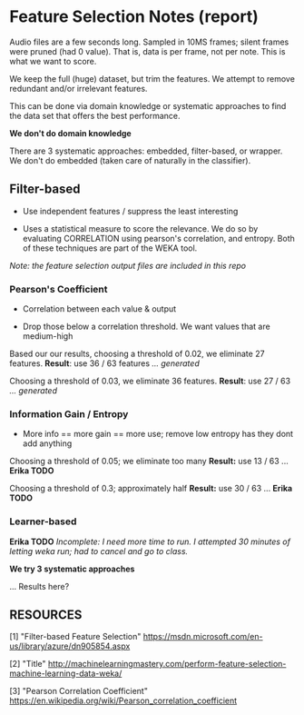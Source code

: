 
# Feature Selection Notes (report)

Audio files are a few seconds long. Sampled in 10MS frames; silent frames were pruned (had 0 value). That is, data is per frame, not per note. This is what we want to score.

We keep the full (huge) dataset, but trim the features. We attempt to remove redundant and/or irrelevant features.

This can be done via domain knowledge or systematic approaches to find the data set that offers the best performance.

**We don't do domain knowledge**

There are 3 systematic approaches: embedded, filter-based, or wrapper. We don't do embedded (taken care of naturally in the classifier).

## Filter-based

* Use independent features / suppress the least interesting

* Uses a statistical measure to score the relevance. We do so by evaluating CORRELATION using pearson's correlation, and entropy. Both of these techniques are part of the WEKA tool.

*Note: the feature selection output files are included in this repo*

### Pearson's Coefficient

* Correlation between each value & output

* Drop those below a correlation threshold. We want values that are medium-high

Based our our results, choosing a threshold of 0.02, we eliminate 27 features.
**Result**: use 36 / 63 features *... generated*

Choosing a threshold of 0.03, we eliminate 36 features.
**Result**: use 27 / 63 *... generated*

### Information Gain / Entropy

* More info == more gain == more use; remove low entropy has they dont add anything

Choosing a threshold of 0.05; we eliminate too many
**Result:** use 13 / 63 ... **Erika TODO**

Choosing a threshold of 0.3; approximately half
**Result:** use 30 / 63 ... **Erika TODO**

### Learner-based

**Erika TODO**
*Incomplete: I need more time to run. I attempted 30 minutes of letting weka run; had to cancel and go to class.*

**We try 3 systematic approaches**

... Results here?


## RESOURCES


[1] "Filter-based Feature Selection" https://msdn.microsoft.com/en-us/library/azure/dn905854.aspx

[2] "Title" http://machinelearningmastery.com/perform-feature-selection-machine-learning-data-weka/

[3] "Pearson Correlation Coefficient" https://en.wikipedia.org/wiki/Pearson_correlation_coefficient

